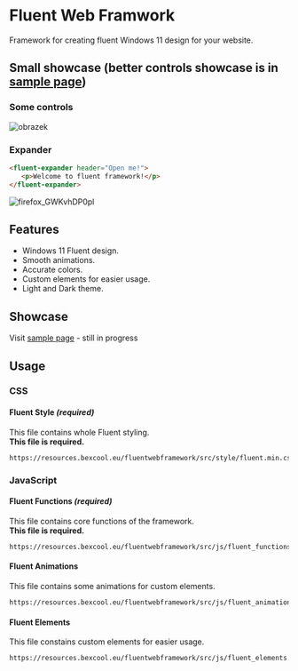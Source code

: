 # Fluent Web Framwork
 Framework for creating fluent Windows 11 design for your website.
 
## Small showcase (better controls showcase is in [sample page](https://resources.bexcool.eu/fluentwebframework/showcase/index.html))
### Some controls
![obrazek](https://user-images.githubusercontent.com/53868994/151600056-709ddcb5-838a-4f69-a518-a249130aa712.png)
### Expander
```html
<fluent-expander header="Open me!">
   <p>Welcome to fluent framework!</p>
</fluent-expander>
```
![firefox_GWKvhDP0pl](https://user-images.githubusercontent.com/53868994/151600680-22a9beb1-b5e1-42b2-b3c4-115aed8be7fc.gif)

## Features
- Windows 11 Fluent design.
- Smooth animations.
- Accurate colors.
- Custom elements for easier usage.
- Light and Dark theme.

## Showcase
Visit [sample page](https://resources.bexcool.eu/fluentwebframework/showcase/index.html) - still in progress

## Usage
### CSS
#### Fluent Style ***(required)***
This file contains whole Fluent styling.<br>
**This file is required.**
```
https://resources.bexcool.eu/fluentwebframework/src/style/fluent.min.css
```
### JavaScript
#### Fluent Functions ***(required)***
This file contains core functions of the framework.<br>
**This file is required.**
```
https://resources.bexcool.eu/fluentwebframework/src/js/fluent_functions.min.js
```
#### Fluent Animations
This file contains some animations for custom elements.
```
https://resources.bexcool.eu/fluentwebframework/src/js/fluent_animations.min.js
```
#### Fluent Elements
This file constains custom elements for easier usage.
```
https://resources.bexcool.eu/fluentwebframework/src/js/fluent_elements.min.js
```
